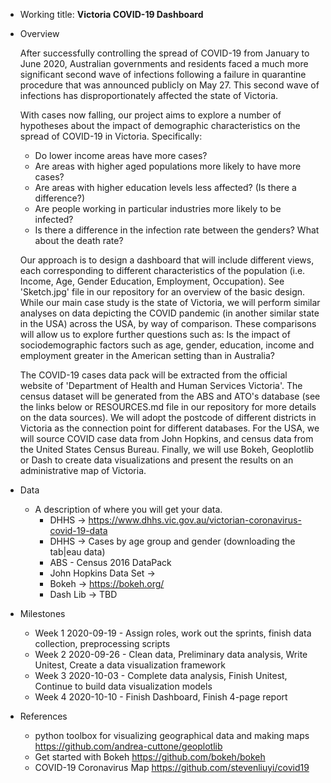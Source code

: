 - Working title: **Victoria COVID-19 Dashboard**

- Overview

    After successfully controlling the spread of COVID-19 from January to June 2020, 
    Australian governments and residents faced a much more significant second wave 
    of infections following a failure in quarantine procedure that was announced 
    publicly on May 27. This second wave of infections has disproportionately affected 
    the state of Victoria.
    
    With cases now falling, our project aims to explore a number of hypotheses about 
    the impact of demographic characteristics on the spread of COVID-19 in Victoria. 
    Specifically:
    - Do lower income areas have more cases?
    - Are areas with higher aged populations more likely to have more cases?
    - Are areas with higher education levels less affected? (Is there a difference?)
    - Are people working in particular industries more likely to be infected?
    - Is there a difference in the infection rate between the genders? What about the death rate?
    
    Our approach is to design a dashboard that will include different views, each corresponding
    to different characteristics of the population (i.e. Income, Age, Gender Education, 
    Employment, Occupation). See 'Sketch.jpg' file in our repository for an overview of the 
    basic design. While our main case study is the state of Victoria, we will perform similar 
    analyses on data depicting the COVID pandemic (in another similar state in the USA) across the USA, 
    by way of comparison. These comparisons will allow us to explore further questions such as: Is the impact of 
    sociodemographic factors such as age, gender, education, income and employment greater in the 
    American setting than in Australia?
    
    The COVID-19 cases data pack will be extracted from the official website of 'Department of 
    Health and Human Services Victoria'. The census dataset will be generated from the ABS and 
    ATO's database (see the links below or RESOURCES.md file in our repository for more details 
    on the data sources). We will adopt the postcode of different districts in Victoria as the 
    connection point for different databases. For the USA, we will source COVID case data from 
    John Hopkins, and census data from the United States Census Bureau. Finally, we will use 
    Bokeh, Geoplotlib or Dash to create data visualizations and present the results on an 
    administrative map of Victoria.
    
- Data
  - A description of where you will get your data.
    - DHHS -> https://www.dhhs.vic.gov.au/victorian-coronavirus-covid-19-data
    - DHHS -> Cases by age group and gender (downloading the tab|eau data)
    - ABS - Census 2016 DataPack
    - John Hopkins Data Set -> 
    - Bokeh -> https://bokeh.org/
    - Dash Lib -> TBD
    
- Milestones
  - Week 1 2020-09-19 - Assign roles, work out the sprints, finish data collection, preprocessing scripts
  - Week 2 2020-09-26 - Clean data, Preliminary data analysis, Write Unitest, Create a data visualization framework
  - Week 3 2020-10-03 - Complete data analysis, Finish Unitest, Continue to build data visualization models 
  - Week 4 2020-10-10 - Finish Dashboard, Finish 4-page report
 
   
- References
  - python toolbox for visualizing geographical data and making maps   https://github.com/andrea-cuttone/geoplotlib
  - Get started with Bokeh   https://github.com/bokeh/bokeh
  - COVID-19 Coronavirus Map  https://github.com/stevenliuyi/covid19
  
